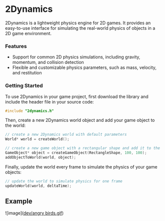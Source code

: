 # 2Dynamics
2Dynamics is a lightweight physics engine for 2D games. It provides an easy-to-use interface for simulating the real-world physics of objects in a 2D game environment.

### Features
- Support for common 2D physics simulations, including gravity, momentum, and collision detection
- Flexible and customizable physics parameters, such as mass, velocity, and restitution

### Getting Started
To use 2Dynamics in your game project, first download the library and include the header file in your source code:
```c
#include "2dynamics.h"
```
Then, create a new 2Dynamics world object and add your game object to the world:
```c
// create a new 2Dynamics world with default parameters
World* world = createWorld();

// create a new game object with a rectangular shape and add it to the world
GameObject* object = createGameObject(RectangleShape, 100, 100);
addObjectToWorld(world, object);
```
Finally, update the world every frame to simulate the physics of your game objects:
```c
// update the world to simulate physics for one frame
updateWorld(world, deltaTime);
```
## Example
![image]([dev/angry birds.gif](https://github.com/Achille1912/Thesis/blob/main/dev/angry%20birds.gif))

